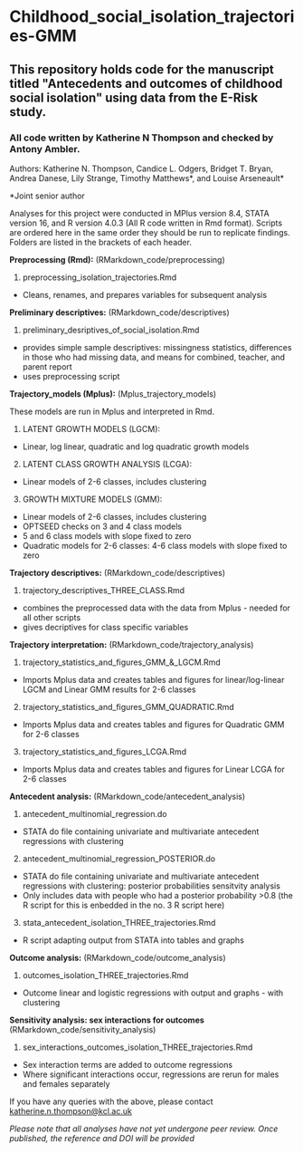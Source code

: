 # Childhood_social_isolation_trajectories-GMM

## This repository holds code for the manuscript titled "Antecedents and outcomes of childhood social isolation" using data from the E-Risk study. 

### All code written by Katherine N Thompson and checked by Antony Ambler. 

Authors: Katherine N. Thompson, Candice L. Odgers, Bridget T. Bryan, Andrea Danese, Lily Strange, Timothy Matthews*, and Louise Arseneault*

*Joint senior author

Analyses for this project were conducted in MPlus version 8.4, STATA version 16, and R version 4.0.3 (All R code written in Rmd format). Scripts are ordered here in the same order they should be run to replicate findings. Folders are listed in the brackets of each header. 


**Preprocessing (Rmd):** (RMarkdown_code/preprocessing)

1. preprocessing_isolation_trajectories.Rmd 
 - Cleans, renames, and prepares variables for subsequent analysis


**Preliminary descriptives:** (RMarkdown_code/descriptives)

1. preliminary_desriptives_of_social_isolation.Rmd
 - provides simple sample descriptives: missingness statistics, differences in those who had missing data, and means for combined, teacher, and parent report
 - uses preprocessing script


**Trajectory_models (Mplus):** (Mplus_trajectory_models)

These models are run in Mplus and interpreted in Rmd. 

1. LATENT GROWTH MODELS (LGCM):
 - Linear, log linear, quadratic and log quadratic growth models

2. LATENT CLASS GROWTH ANALYSIS (LCGA): 
 - Linear models of 2-6 classes, includes clustering 

3. GROWTH MIXTURE MODELS (GMM): 
 - Linear models of 2-6 classes, includes clustering
 - OPTSEED checks on 3 and 4 class models
 - 5 and 6 class models with slope fixed to zero
 - Quadratic models for 2-6 classes: 4-6 class models with slope fixed to zero


**Trajectory descriptives:** (RMarkdown_code/descriptives)

1. trajectory_descriptives_THREE_CLASS.Rmd
 - combines the preprocessed data with the data from Mplus - needed for all other scripts
 - gives decriptives for class specific variables


**Trajectory interpretation:** (RMarkdown_code/trajectory_analysis)

1. trajectory_statistics_and_figures_GMM_&_LGCM.Rmd 
 - Imports Mplus data and creates tables and figures for linear/log-linear LGCM and Linear GMM results for 2-6 classes

2. trajectory_statistics_and_figures_GMM_QUADRATIC.Rmd
 - Imports Mplus data and creates tables and figures for Quadratic GMM for 2-6 classes

3. trajectory_statistics_and_figures_LCGA.Rmd 
 - Imports Mplus data and creates tables and figures for Linear LCGA for 2-6 classes

**Antecedent analysis:** (RMarkdown_code/antecedent_analysis)

1. antecedent_multinomial_regression.do
 - STATA do file containing univariate and multivariate antecedent regressions with clustering

2. antecedent_multinomial_regression_POSTERIOR.do
 - STATA do file containing univariate and multivariate antecedent regressions with clustering: posterior probabilities sensitvity analysis
 - Only includes data with people who had a posterior probability >0.8 (the R script for this is enbedded in the no. 3 R script here)

3. stata_antecedent_isolation_THREE_trajectories.Rmd
 - R script adapting output from STATA into tables and graphs  

**Outcome analysis:** (RMarkdown_code/outcome_analysis)

1. outcomes_isolation_THREE_trajectories.Rmd
 - Outcome linear and logistic regressions with output and graphs - with clustering

**Sensitivity analysis: sex interactions for outcomes** (RMarkdown_code/sensitivity_analysis)

1. sex_interactions_outcomes_isolation_THREE_trajectories.Rmd
 - Sex interaction terms are added to outcome regressions
 - Where significant interactions occur, regressions are rerun for males and females separately


If you have any queries with the above, please contact katherine.n.thompson@kcl.ac.uk

*Please note that all analyses have not yet undergone peer review. Once published, the reference and DOI will be provided*

